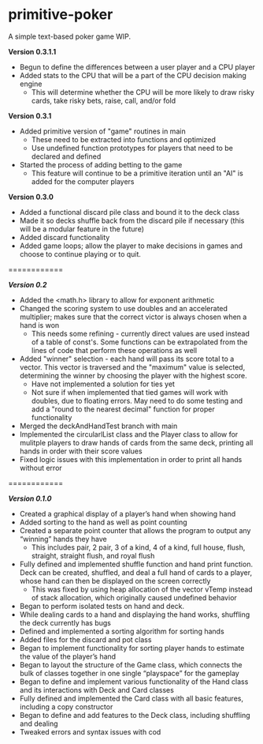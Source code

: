 # primitive-poker
A simple text-based poker game WIP.

**Version 0.3.1.1**
- Begun to define the differences between a user player and a CPU player
- Added stats to the CPU that will be a part of the CPU decision making engine
   - This will determine whether the CPU will be more likely to draw risky cards, take risky bets, raise, call, and/or fold

**Version 0.3.1**

- Added primitive version of "game" routines in main
   - These need to be extracted into functions and optimized
   - Use undefined function prototypes for players that need to be declared and defined
- Started the process of adding betting to the game
   - This feature will continue to be a primitive iteration until an "AI" is added for the computer players

**Version 0.3.0**

- Added a functional discard pile class and bound it to the deck class
- Made it so decks shuffle back from the discard pile if necessary (this will be a modular feature in the future)
- Added discard functionality
- Added game loops; allow the player to make decisions in games and choose to continue playing or to quit.

============

***Version 0.2***

- Added the <math.h> library to allow for exponent arithmetic
- Changed the scoring system to use doubles and an accelerated multiplier; makes sure that the correct victor is always chosen when a hand is won
   - This needs some refining - currently direct values are used instead of a table of const's.  Some functions can be extrapolated from the lines of code that perform these operations as well
- Added "winner" selection - each hand will pass its score total to a vector.  This vector is traversed and the "maximum" value is selected, determining the winner by choosing the player with the highest score.
   - Have not implemented a solution for ties yet
   - Not sure if when implemented that tied games will work with doubles, due to floating errors.  May need to do some testing and add a "round to the nearest decimal" function for proper functionality
- Merged the deckAndHandTest branch with main
- Implemented the circularlList class and the Player class to allow for mulitple players to draw hands of cards from the same deck, printing all hands in order with their score values
- Fixed logic issues with this implementation in order to print all hands without error

============

***Version 0.1.0***
- Created a graphical display of a player’s hand when showing hand
- Added sorting to the hand as well as point counting
- Created a separate point counter that allows the program to output any “winning” hands they have 
   - This includes pair, 2 pair, 3 of a kind, 4 of a kind, full house, flush, straight, straight flush, and royal flush
- Fully defined and implemented shuffle function and hand print function. Deck can be created, shuffled, and deal a full hand of cards to a player, whose hand can then be displayed on the screen correctly 
   - This was fixed by using heap allocation of the vector vTemp instead of stack allocation, which originally caused undefined behavior 
- Began to perform isolated tests on hand and deck. 
- While dealing cards to a hand and displaying the hand works, shuffling the deck currently has bugs 
- Defined and implemented a sorting algorithm for sorting hands 
- Added files for the discard and pot class 
- Began to implement functionality for sorting player hands to estimate the value of the player’s hand 
- Began to layout the structure of the Game class, which connects the bulk of classes together in one single “playspace” for the gameplay 
- Began to define and implement various functionality of the Hand class and its interactions with Deck and Card classes 
- Fully defined and implemented the Card class with all basic features, including a copy constructor 
- Began to define and add features to the Deck class, including shuffling and dealing 
- Tweaked errors and syntax issues with cod
